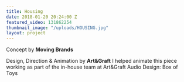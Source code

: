 ```yaml
---
title: Housing
date: 2018-01-20 20:24:00 Z
featured_video: 131862254
thumbnail_image: "/uploads/HOUSING.jpg"
layout: project
---
```


Concept by **Moving Brands**

Design, Direction & Animation by **Art&Graft**
I helped animate this piece working as part of the in-house team at Art&Graft
Audio Design: Box of Toys